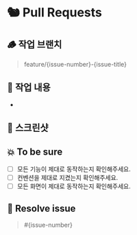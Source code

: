 # 🐿️ Pull Requests
## 🪵 작업 브랜치

> feature/{issue-number}-{issue-title}

## 🥔 작업 내용

- 
## 📸 스크린샷


## 💥 To be sure

- [ ] 모든 기능이 제대로 동작하는지 확인해주세요.
- [ ] 컨벤션을 제대로 지켰는지 확인해주세요.
- [ ] 모든 화면이 제대로 동작하는지 확인해주세요.
## 🌰 Resolve issue

> #{issue-number}
